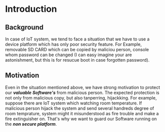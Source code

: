 # Introduction

## Background
In case of IoT system, we tend to face a situation that we have to use a device platform which has only poor security feature.
For Example, removable SD CARD which can be copied by maliciou person,
console whom password can be changed (I can easy imagine your are astonishment, but this is for resucue boot in case forgotten password).  

## Motivation
Even in the situation mentioned above, we have strong motivation to protect our ***valuable Software's*** from malicious person.
The expected protection is not only from malicious copy, but also tanperring, hijackking.
For example, suppose there are IoT system which watching room temperature. If malicious person hijack the system and send several handreds degree of room temprature,
system might it misunderstood as fire trouble and make a fire extinguisher on.
That's why we want to guard our Software running on the ***non secure platform***.



